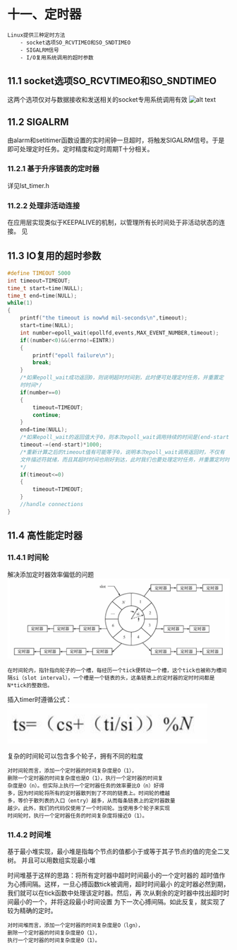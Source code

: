 # 十一、定时器

    Linux提供三种定时方法
        - socket选项SO_RCVTIMEO和SO_SNDTIMEO
        - SIGALRM信号
        - I/O复用系统调用的超时参数

## 11.1 socket选项SO_RCVTIMEO和SO_SNDTIMEO
这两个选项仅对与数据接收和发送相关的socket专用系统调用有效
![alt text](./image/socket超时选项的影响.png)

## 11.2 SIGALRM 

由alarm和setitimer函数设置的实时闹钟一旦超时，将触发SIGALRM信号。于是即可处理定时任务。定时精度和定时周期T十分相关。

### 11.2.1 基于升序链表的定时器
详见lst_timer.h

### 11.2.2 处理非活动连接
在应用层实现类似于KEEPALIVE的机制，以管理所有长时间处于非活动状态的连接。
见

## 11.3 IO复用的超时参数

```c
#define TIMEOUT 5000
int timeout=TIMEOUT;
time_t start=time(NULL);
time_t end=time(NULL);
while(1)
{
    printf("the timeout is now%d mil-seconds\n",timeout);
    start=time(NULL);
    int number=epoll_wait(epollfd,events,MAX_EVENT_NUMBER,timeout);
    if((number<0)&&(errno!=EINTR))
    {
        printf("epoll failure\n");
        break;
    }
    /*如果epoll_wait成功返回0，则说明超时时间到，此时便可处理定时任务，并重置定
    时时间*/
    if(number==0)
    {
        timeout=TIMEOUT;
        continue;
    }
    end=time(NULL);
    /*如果epoll_wait的返回值大于0，则本次epoll_wait调用持续的时间是(end-start)*1000 ms，我们需要将定时时间timeout减去这段时间，以获得下次epoll_wait调用的超时参数*/
    timeout-=(end-start)*1000;
    /*重新计算之后的timeout值有可能等于0，说明本次epoll_wait调用返回时，不仅有
    文件描述符就绪，而且其超时时间也刚好到达，此时我们也要处理定时任务，并重置定时时间
    */
    if(timeout<=0)
    {
        timeout=TIMEOUT;
    }
    //handle connections
}
```

## 11.4 高性能定时器

### 11.4.1 时间轮
解决添加定时器效率偏低的问题
![alt text](./image/时间轮.png)

    在时间轮内，指针指向轮子的一个槽，每经历一个tick便转动一个槽，这个tick也被称为槽间隔si（slot interval），一个槽是一个链表的头，这条链表上的定时器的定时时间都是N*tick的整数倍。
插入timer时遵循公式：
![alt text](./image/时间轮插入公式.png)

复杂的时间轮可以包含多个轮子，拥有不同的粒度

```
对时间轮而言，添加一个定时器的时间复杂度是O（1），
删除一个定时器的时间复杂度也是O（1），执行一个定时器的时间复
杂度是O（n）。但实际上执行一个定时器任务的效率要比O（n）好得
多，因为时间轮将所有的定时器散列到了不同的链表上。时间轮的槽越
多，等价于散列表的入口（entry）越多，从而每条链表上的定时器数量
越少。此外，我们的代码仅使用了一个时间轮。当使用多个轮子来实现
时间轮时，执行一个定时器任务的时间复杂度将接近O（1）。
```

### 11.4.2 时间堆
基于最小堆实现，最小堆是指每个节点的值都小于或等于其子节点的值的完全二叉树。
并且可以用数组实现最小堆

时间堆基于这样的思路：将所有定时器中超时时间最小的一个定时器的
超时值作为心搏间隔。这样，一旦心搏函数tick被调用，超时时间最小
的定时器必然到期，我们就可以在tick函数中处理该定时器。然后，再
次从剩余的定时器中找出超时时间最小的一个，并将这段最小时间设置
为下一次心搏间隔。如此反复，就实现了较为精确的定时。

```
对时间堆而言，添加一个定时器的时间复杂度是O（lgn），
删除一个定时器的时间复杂度是O（1），
执行一个定时器的时间复杂度是O（1）。
```



